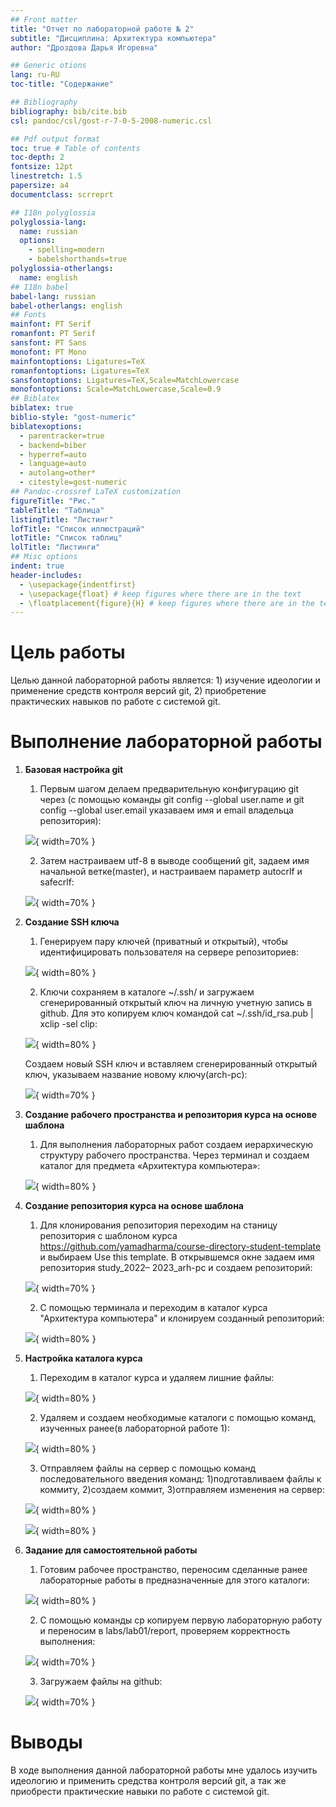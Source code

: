 ```yaml
---
## Front matter
title: "Отчет по лабораторной работе № 2"
subtitle: "Дисциплина: Архитектура компьютера"
author: "Дроздова Дарья Игоревна"

## Generic otions
lang: ru-RU
toc-title: "Содержание"

## Bibliography
bibliography: bib/cite.bib
csl: pandoc/csl/gost-r-7-0-5-2008-numeric.csl

## Pdf output format
toc: true # Table of contents
toc-depth: 2
fontsize: 12pt
linestretch: 1.5
papersize: a4
documentclass: scrreprt

## I18n polyglossia
polyglossia-lang:
  name: russian
  options:
	- spelling=modern
	- babelshorthands=true
polyglossia-otherlangs:
  name: english
## I18n babel
babel-lang: russian
babel-otherlangs: english
## Fonts
mainfont: PT Serif
romanfont: PT Serif
sansfont: PT Sans
monofont: PT Mono
mainfontoptions: Ligatures=TeX
romanfontoptions: Ligatures=TeX
sansfontoptions: Ligatures=TeX,Scale=MatchLowercase
monofontoptions: Scale=MatchLowercase,Scale=0.9
## Biblatex
biblatex: true
biblio-style: "gost-numeric"
biblatexoptions:
  - parentracker=true
  - backend=biber
  - hyperref=auto
  - language=auto
  - autolang=other*
  - citestyle=gost-numeric
## Pandoc-crossref LaTeX customization
figureTitle: "Рис."
tableTitle: "Таблица"
listingTitle: "Листинг"
lofTitle: "Список иллюстраций"
lotTitle: "Список таблиц"
lolTitle: "Листинги"
## Misc options
indent: true
header-includes:
  - \usepackage{indentfirst}
  - \usepackage{float} # keep figures where there are in the text
  - \floatplacement{figure}{H} # keep figures where there are in the text
---
```


# Цель работы

Целью данной лабораторной работы является: 1) изучение идеологии и применение
средств контроля версий git, 2) приобретение практических навыков по работе с
системой git.

# Выполнение лабораторной работы

1. **Базовая настройка git**
   1. Первым шагом делаем предварительную конфигурацию git через (с помощью
команды git config --global user.name и git config --global user.email указаваем
имя и email владельца репозитория):
  
   ![](image/001.jpg){ width=70% }
  
   2. Затем настраиваем utf-8 в выводе сообщений git, задаем имя начальной
ветке(master), и настраиваем параметр autocrlf и safecrlf:
  
   ![](image/002.jpg){ width=70% }
  
2. **Создание SSH ключа**
 
   1. Генерируем пару ключей (приватный и открытый), чтобы идентифицировать
пользователя на сервере репозиториев:
  
   ![](image/003.jpg){ width=80% }
  
   2. Ключи сохраняем в каталоге ~/.ssh/ и загружаем сгенерированный открытый
ключ на личную учетную запись в github. Для это копируем ключ командой
cat ~/.ssh/id_rsa.pub | xclip -sel clip:

   ![](image/004.jpg){ width=80% }
   
   Создаем новый SSH ключ и вставляем сгенерированный открытый ключ,
указываем название новому ключу(arch-pc):
  
   ![](image/005.jpg){ width=70% } 
  
3. **Создание рабочего пространства и репозитория курса
на основе шаблона**

   1. Для выполнения лабораторных работ создаем иерархическую структуру
рабочего пространства. Через терминал и создаем каталог для предмета
«Архитектура компьютера»:

   ![](image/006.jpg){ width=80% }
  
4. **Создание репозитория курса на основе шаблона**

   1. Для клонирования репозитория переходим на станицу репозитория с шаблоном
курса https://github.com/yamadharma/course-directory-student-template и выбираем
Use this template. В открывшемся окне задаем имя репозитория study_2022–
2023_arh-pc и создаем репозиторий:

   ![](image/007.jpg){ width=70% }
  
   2. С помощью терминала и переходим в каталог курса "Архитектура
компьютера" и клонируем созданный репозиторий:
  
   ![](image/008.jpg){ width=80% }
   
5. **Настройка каталога курса**
   1. Переходим в каталог курса и удаляем лишние файлы:
  
   ![](image/009.jpg){ width=80% }
   
   2. Удаляем и создаем необходимые каталоги с помощью команд, изученных
ранее(в лабораторной работе 1):

   ![](image/010.jpg){ width=80% }
   
   3. Отправляем файлы на сервер с помощью команд последовательного введения
команд: 1)подготавливаем файлы к коммиту, 2)создаем коммит, 3)отправляем
изменения на сервер:

   ![](image/011.jpg){ width=80% }
   
   ![](image/012.jpg){ width=80% }
   
6. **Задание для самостоятельной работы**
   
   1. Готовим рабочее пространство, переносим сделанные ранее лабораторные
работы в предназначенные для этого каталоги:

   ![](image/014.jpg){ width=80% }

   2. С помощью команды cp копируем первую лабораторную работу и
переносим в labs/lab01/report, проверяем корректность выполнения:

   ![](image/013.jpg){ width=70% }

   3. Загружаем файлы на github:
   
   ![](image/015.jpg){ width=70% }

# Выводы

В ходе выполнения данной лабораторной работы мне удалось изучить
идеологию и применить средства контроля версий git, а так же приобрести
практические навыки по работе с системой git.

